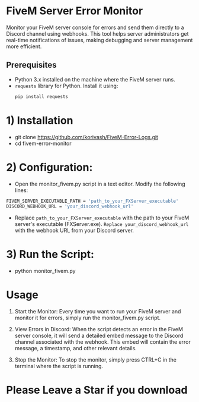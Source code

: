 # FiveM Server Error Monitor

Monitor your FiveM server console for errors and send them directly to a Discord channel using webhooks. This tool helps server administrators get real-time notifications of issues, making debugging and server management more efficient.

## Prerequisites

- Python 3.x installed on the machine where the FiveM server runs.
- `requests` library for Python. Install it using:
  ```bash
  pip install requests


# 1) Installation
- git clone https://github.com/korivash/FiveM-Error-Logs.git
- cd fivem-error-monitor

#  2) Configuration:
- Open the monitor_fivem.py script in a text editor. Modify the following lines:
```bash
FIVEM_SERVER_EXECUTABLE_PATH = 'path_to_your_FXServer_executable'
DISCORD_WEBHOOK_URL = 'your_discord_webhook_url'
```

- Replace ``path_to_your_FXServer_executable`` with the path to your FiveM server's executable (FXServer.exe). ``Replace your_discord_webhook_url`` with the webhook URL from your Discord server.

# 3) Run the Script:
- python monitor_fivem.py

# Usage
1) Start the Monitor:
Every time you want to run your FiveM server and monitor it for errors, simply run the monitor_fivem.py script.

2) View Errors in Discord:
When the script detects an error in the FiveM server console, it will send a detailed embed message to the Discord channel associated with the webhook. This embed will contain the error message, a timestamp, and other relevant details.

3) Stop the Monitor:
To stop the monitor, simply press CTRL+C in the terminal where the script is running.


# Please Leave a Star if you download 
